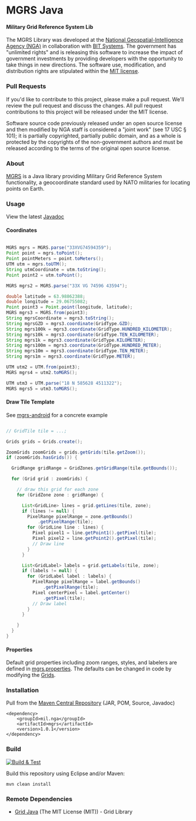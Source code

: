 # MGRS Java

#### Military Grid Reference System Lib ####

The MGRS Library was developed at the [National Geospatial-Intelligence Agency (NGA)](http://www.nga.mil/) in collaboration with [BIT Systems](https://www.caci.com/bit-systems/). The government has "unlimited rights" and is releasing this software to increase the impact of government investments by providing developers with the opportunity to take things in new directions. The software use, modification, and distribution rights are stipulated within the [MIT license](http://choosealicense.com/licenses/mit/).

### Pull Requests ###
If you'd like to contribute to this project, please make a pull request. We'll review the pull request and discuss the changes. All pull request contributions to this project will be released under the MIT license.

Software source code previously released under an open source license and then modified by NGA staff is considered a "joint work" (see 17 USC § 101); it is partially copyrighted, partially public domain, and as a whole is protected by the copyrights of the non-government authors and must be released according to the terms of the original open source license.

### About ###

[MGRS](http://ngageoint.github.io/mgrs-java/) is a Java library providing Military Grid Reference System functionality, a geocoordinate standard used by NATO militaries for locating points on Earth.

### Usage ###

View the latest [Javadoc](http://ngageoint.github.io/mgrs-java/docs/api/)

#### Coordinates ####

```java

MGRS mgrs = MGRS.parse("33XVG74594359");
Point point = mgrs.toPoint();
Point pointMeters = point.toMeters();
UTM utm = mgrs.toUTM();
String utmCoordinate = utm.toString();
Point point2 = utm.toPoint();

MGRS mgrs2 = MGRS.parse("33X VG 74596 43594");

double latitude = 63.98862388;
double longitude = 29.06755082;
Point point3 = Point.point(longitude, latitude);
MGRS mgrs3 = MGRS.from(point3);
String mgrsCoordinate = mgrs3.toString();
String mgrsGZD = mgrs3.coordinate(GridType.GZD);
String mgrs100k = mgrs3.coordinate(GridType.HUNDRED_KILOMETER);
String mgrs10k = mgrs3.coordinate(GridType.TEN_KILOMETER);
String mgrs1k = mgrs3.coordinate(GridType.KILOMETER);
String mgrs100m = mgrs3.coordinate(GridType.HUNDRED_METER);
String mgrs10m = mgrs3.coordinate(GridType.TEN_METER);
String mgrs1m = mgrs3.coordinate(GridType.METER);

UTM utm2 = UTM.from(point3);
MGRS mgrs4 = utm2.toMGRS();

UTM utm3 = UTM.parse("18 N 585628 4511322");
MGRS mgrs5 = utm3.toMGRS();

```

#### Draw Tile Template ####

See [mgrs-android](https://github.com/ngageoint/mgrs-android) for a concrete example

```java

// GridTile tile = ...;

Grids grids = Grids.create();

ZoomGrids zoomGrids = grids.getGrids(tile.getZoom());
if (zoomGrids.hasGrids()) {

  GridRange gridRange = GridZones.getGridRange(tile.getBounds());

  for (Grid grid : zoomGrids) {

    // draw this grid for each zone
    for (GridZone zone : gridRange) {

      List<GridLine> lines = grid.getLines(tile, zone);
      if (lines != null) {
        PixelRange pixelRange = zone.getBounds()
            .getPixelRange(tile);
        for (GridLine line : lines) {
          Pixel pixel1 = line.getPoint1().getPixel(tile);
          Pixel pixel2 = line.getPoint2().getPixel(tile);
          // Draw line
        }
      }

      List<GridLabel> labels = grid.getLabels(tile, zone);
      if (labels != null) {
        for (GridLabel label : labels) {
          PixelRange pixelRange = label.getBounds()
              .getPixelRange(tile);
          Pixel centerPixel = label.getCenter()
              .getPixel(tile);
          // Draw label
        }
      }

    }
  }
}

```

#### Properties ####

Default grid properties including zoom ranges, styles, and labelers are defined in [mgrs.properties](https://github.com/ngageoint/mgrs-java/blob/master/src/main/resources/mgrs.properties). The defaults can be changed in code by modifying the [Grids](https://github.com/ngageoint/mgrs-java/blob/master/src/main/java/mil/nga/mgrs/grid/Grids.java).

### Installation ###

Pull from the [Maven Central Repository](http://search.maven.org/#artifactdetails|mil.nga|mgrs|1.0.1|jar) (JAR, POM, Source, Javadoc)

    <dependency>
        <groupId>mil.nga</groupId>
        <artifactId>mgrs</artifactId>
        <version>1.0.1</version>
    </dependency>

### Build ###

[![Build & Test](https://github.com/ngageoint/mgrs-java/workflows/Build%20&%20Test/badge.svg)](https://github.com/ngageoint/mgrs-java/actions/workflows/build-test.yml)

Build this repository using Eclipse and/or Maven:

    mvn clean install

### Remote Dependencies ###

* [Grid Java](https://github.com/ngageoint/grid-java) (The MIT License (MIT)) - Grid Library
